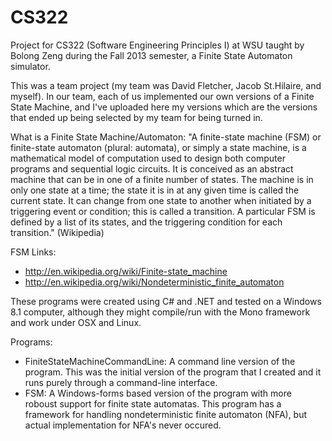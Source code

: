 # CS322
Project for CS322 (Software Engineering Principles I) at WSU taught by Bolong Zeng during the Fall 2013 semester, a Finite State Automaton simulator.

This was a team project (my team was David Fletcher, Jacob St.Hilaire, and myself). In our team, each of us implemented our own versions of a Finite State Machine, and I've uploaded here my versions which are the versions that ended up being selected by my team for being turned in.

What is a Finite State Machine/Automaton: "A finite-state machine (FSM) or finite-state automaton (plural: automata), or simply a state machine, is a mathematical model of computation used to design both computer programs and sequential logic circuits. It is conceived as an abstract machine that can be in one of a finite number of states. The machine is in only one state at a time; the state it is in at any given time is called the current state. It can change from one state to another when initiated by a triggering event or condition; this is called a transition. A particular FSM is defined by a list of its states, and the triggering condition for each transition." (Wikipedia)

FSM Links:
- http://en.wikipedia.org/wiki/Finite-state_machine
- http://en.wikipedia.org/wiki/Nondeterministic_finite_automaton



These programs were created using C# and .NET and tested on a Windows 8.1 computer, although they might compile/run with the Mono framework and work under OSX and Linux.

Programs:
- FiniteStateMachineCommandLine: A command line version of the program. This was the initial version of the program that I created and it runs purely through a command-line interface.
- FSM: A Windows-forms based version of the program with more roboust support for finite state automatas. This program has a framework for handling nondeterministic finite automaton (NFA), but actual implementation for NFA's never occured.

